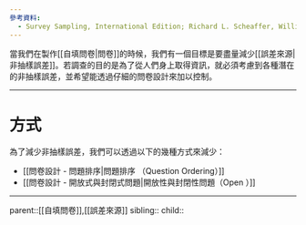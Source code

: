```yaml
---
參考資料:
  - Survey Sampling, International Edition; Richard L. Scheaffer, William Mendenhall. III
---
```

當我們在製作[[自填問卷|問卷]]的時候，我們有一個目標是要盡量減少[[誤差來源|非抽樣誤差]]。若調查的目的是為了從人們身上取得資訊，就必須考慮到各種潛在的非抽樣誤差，並希望能透過仔細的問卷設計來加以控制。
- - -
# 方式
為了減少非抽樣誤差，我們可以透過以下的幾種方式來減少：
- [[問卷設計 - 問題排序|問題排序 （Question Ordering）]]
- [[問卷設計 - 開放式與封閉式問題|開放性與封閉性問題（Open ）]]
- - -
parent::[[自填問卷]],[[誤差來源]]
sibling::
child::